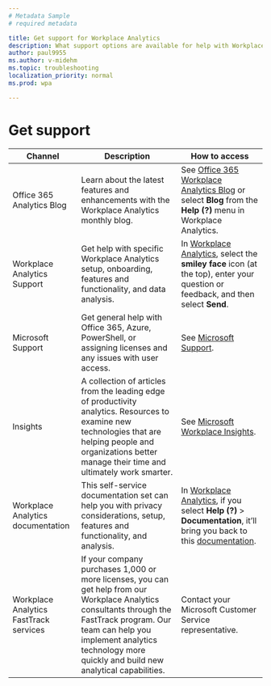 ```yaml
---
# Metadata Sample
# required metadata

title: Get support for Workplace Analytics
description: What support options are available for help with Workplace Analytics
author: paul9955
ms.author: v-midehm
ms.topic: troubleshooting
localization_priority: normal 
ms.prod: wpa

---
```


# Get support

|Channel|Description|How to access|
|-------|-----------|---------------|
|Office 365 Analytics Blog|Learn about the latest features and enhancements with the Workplace Analytics monthly blog.|See [Office 365 Workplace Analytics Blog](https://techcommunity.microsoft.com/t5/Office-365-Analytics-Blog/bg-p/Office365AnalyticsBlog) or select **Blog** from the **Help (?)** menu in Workplace Analytics.|
|Workplace Analytics Support|Get help with specific Workplace Analytics setup, onboarding, features and functionality, and data analysis.|In [Workplace Analytics](https://workplaceanalytics.office.com), select the **smiley face** icon (at the top), enter your question or feedback, and then select **Send**.|
|Microsoft Support|Get general help with Office 365, Azure, PowerShell, or assigning licenses and any issues with user access.|See [Microsoft Support](https://support.microsoft.com/).|
|Insights|A collection of articles from the leading edge of productivity analytics. Resources to examine new technologies that are helping people and organizations better manage their time and ultimately work smarter.|See [Microsoft Workplace Insights](https://insights.office.com/).|
Workplace Analytics documentation|This self-service documentation set can help you with privacy considerations, setup, features and functionality, and analysis.|In [Workplace Analytics](https://workplaceanalytics.office.com), if you select **Help (?)** > **Documentation**, it’ll bring you back to this [documentation](../index.md).|
|Workplace Analytics FastTrack services |If your company purchases 1,000 or more licenses, you can get help from our Workplace Analytics consultants through the FastTrack program. Our team can help you implement analytics technology more quickly and build new analytical capabilities. |Contact your Microsoft Customer Service representative. |
